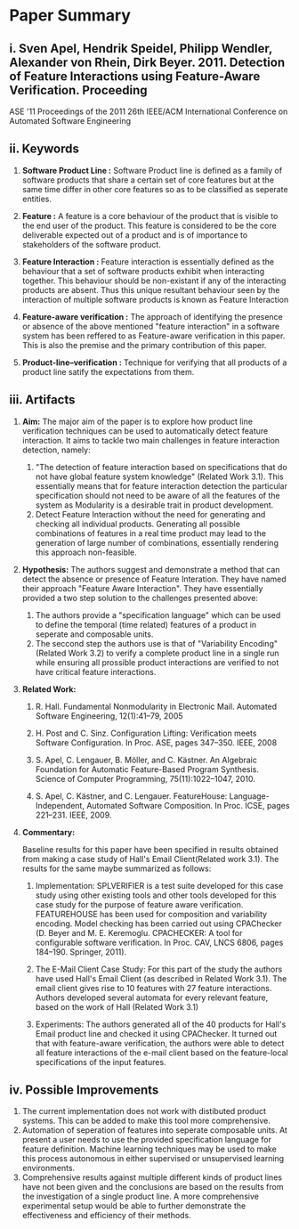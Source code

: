 # Paper Summary
## i. Sven Apel, Hendrik Speidel, Philipp Wendler, Alexander von Rhein, Dirk Beyer. 2011. Detection of Feature Interactions using Feature-Aware Verification. Proceeding
ASE '11 Proceedings of the 2011 26th IEEE/ACM International Conference on Automated Software Engineering

## ii. Keywords


1. **Software Product Line :** Software Product line is defined as a family of software products that share a certain set of core features but at the same time differ in other core features so as to be classified as seperate entities.

2. **Feature :** A feature is a core behaviour of the product that is visible to the end user of the product. This feature is considered to be the core deliverable expected out of a product and is of importance to stakeholders of the software product.

3. **Feature Interaction :** Feature interaction is essentially defined as the behaviour that a set of software products exhibit when interacting together. This behaviour should be non-existant if any of the interacting products are absent. Thus this unique resultant behaviour seen by the interaction of multiple software products is known as Feature Interaction

4. **Feature-aware verification :** The approach of identifying the presence or absence of the above mentioned "feature interaction" in a software system has been reffered to as Feature-aware verification in this paper. This is also the premise and the primary contribution of this paper.

5. **Product-line–verification :** Technique for verifying that all products of a product line satify the expectations from them.


## iii. Artifacts

1. **Aim:** The major aim of the paper is to explore how product line verification techniques can be used to automatically detect feature interaction. It aims to tackle two main challenges in feature interaction detection, namely:
	1. "The detection of feature interaction based on specifications that do not have global feature system knowledge" (Related Work 3.1). This essentially means that for feature interaction detection the particular specification should not need to be aware of all the features of the system as Modularity is a desirable trait in product development.
	2. Detect Feature Interaction without the need for generating and checking all individual products. Generating all possible combinations of features in a real time product may lead to the generation of large number of combinations, essentially rendering this approach non-feasible.

2. **Hypothesis:** The authors suggest and demonstrate a method that can detect the absence or presence of Feature Interation. They have named their approach "Feature Aware Interaction". They have essentially provided a two step solution to the challenges presented above:
	1. The authors provide a "specification language" which can be used to define the temporal (time related) features of a product in seperate and composable units.
	2. The seccond step the authors use is that of "Variability Encoding" (Related Work 3.2) to verify a complete product line in a single run while ensuring all prossible product interactions are verified to not have critical feature interactions. 

3. **Related Work:**
    
    1. R. Hall. Fundamental Nonmodularity in Electronic Mail. Automated Software Engineering, 12(1):41–79, 2005
    
    2. H. Post and C. Sinz. Configuration Lifting: Verification meets Software Configuration. In Proc. ASE, pages 347–350. IEEE, 2008
    
    3. S. Apel, C. Lengauer, B. Möller, and C. Kästner. An Algebraic Foundation  for  Automatic  Feature-Based  Program  Synthesis. Science of Computer Programming, 75(11):1022–1047, 2010.

    4. S. Apel, C. Kästner, and C. Lengauer. FeatureHouse: Language-Independent, Automated Software Composition. In Proc. ICSE,  pages 221–231. IEEE, 2009.

4. **Commentary:**

    Baseline results for this paper have been specified in results obtained from making a case study of Hall's Email Client(Related work 3.1). The results for the same maybe summarized as follows:
    
    1. Implementation: SPLVERIFIER is a test suite developed for this case study using other existing tools and other tools developed for this case study for the purpose of feature aware verification. FEATUREHOUSE has been used for composition and variability encoding. Model checking has been carried out using CPAChecker (D. Beyer and M. E. Keremoglu. CPACHECKER: A tool for configurable software verification. In Proc. CAV, LNCS 6806, pages 184–190. Springer, 2011). 
    
    2. The E-Mail Client Case Study: For this part of the study the authors have used Hall's Email Client (as described in Related Work 3.1). The email client gives rise to 10 features with 27 feature interactions. Authors developed several automata for every relevant feature, based on the work of Hall (Related Work 3.1)
    
    3. Experiments: The authors generated all of the 40 products for Hall's Email product line and checked it using CPAChecker.  It turned out that with feature-aware  verification, the authors were able to detect all feature interactions of the e-mail client based on the feature-local specifications of the input features.
    

## iv. Possible Improvements

1. The current implementation does not work with distibuted product systems. This can be added to make this tool more comprehensive.
2. Automation of seperation of features into seperate composable units. At present a user needs to use the provided specification language for feature definition. Machine learning techniques may be used to make this process autonomous in either supervised or unsupervised learning environments.
3. Comprehensive results against multiple different kinds of product lines have not been given and the conclusions are based on the results from the investigation of a single product line. A more comprehensive experimental setup would be able to further demonstrate the effectiveness and efficiency of their methods.